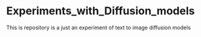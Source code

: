 # Experiments_with_Diffusion_models
This is repository is a just an experiment of text to image diffusion models

